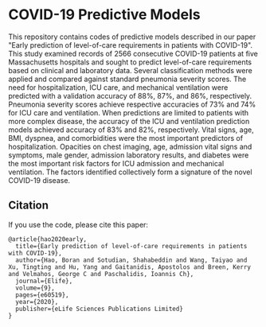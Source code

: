 # COVID-19 Predictive Models
This repository contains codes of predictive models described in our paper "Early prediction of level-of-care requirements in patients with COVID-19". This study examined records of 2566 consecutive COVID-19 patients at five Massachusetts hospitals and sought to predict level-of-care requirements based on clinical and laboratory data. Several classification methods were applied and compared against standard pneumonia severity scores. The need for hospitalization, ICU care, and mechanical ventilation were predicted with a validation accuracy of 88%, 87%, and 86%, respectively. Pneumonia severity scores achieve respective accuracies of 73% and 74% for ICU care and ventilation. When predictions are limited to patients with more complex disease, the accuracy of the ICU and ventilation prediction models achieved accuracy of 83% and 82%, respectively. Vital signs, age, BMI, dyspnea, and comorbidities were the most important predictors of hospitalization. Opacities on chest imaging, age, admission vital signs and symptoms, male gender, admission laboratory results, and diabetes were the most important risk factors for ICU admission and mechanical ventilation. The factors identified collectively form a signature of the novel COVID-19 disease.


## Citation

If you use the code, please cite this paper:

```text
@article{hao2020early,
  title={Early prediction of level-of-care requirements in patients with COVID-19},
  author={Hao, Boran and Sotudian, Shahabeddin and Wang, Taiyao and Xu, Tingting and Hu, Yang and Gaitanidis, Apostolos and Breen, Kerry and Velmahos, George C and Paschalidis, Ioannis Ch},
  journal={Elife},
  volume={9},
  pages={e60519},
  year={2020},
  publisher={eLife Sciences Publications Limited}
}
```

